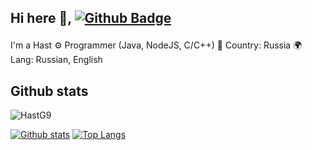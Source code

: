 ## Hi here 👋, [![Github Badge](https://img.shields.io/badge/-HastG9-grey?style=flat&logo=github&logoColor=white&link=https://github.com/HastG9/)](https://www.github.com/HastG9/) <p align='left'>
I'm a Hast
⚙ Programmer (Java, NodeJS, C/C++) 
🚩 Сountry: Russia 
🌍 Lang: Russian, English
</p>

## Github stats
<p align=left> <img src=https://komarev.com/ghpvc/?username=HastG9 alt=HastG9 /> </p>

[![Github stats](https://github-readme-stats.vercel.app/api?username=HastG9&show_icons=true&include_all_commits=true)](https://github.com/HastG9/github-readme-stats)
[![Top Langs](https://github-readme-stats.vercel.app/api/top-langs/?username=HastG9&layout=compact)](https://github.com/HastG9/github-readme-stats)
